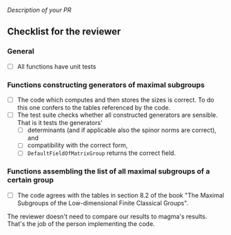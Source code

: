 _Description of your PR_

## Checklist for the reviewer
### General
- [ ] All functions have unit tests

### Functions constructing generators of maximal subgroups
- [ ] The code which computes and then stores the sizes is correct. To do this one confers to the tables referenced by the code.
- [ ] The test suite checks whether all constructed generators are sensible. That is it tests the generators'
  - [ ] determinants (and if applicable also the spinor norms are correct), and
  - [ ] compatibility with the correct form,
  - [ ] `DefaultFieldOfMatrixGroup` returns the correct field.

### Functions assembling the list of all maximal subgroups of a certain group
- [ ] The code agrees with the tables in section 8.2 of the book "The Maximal Subgroups of the Low-dimensional Finite Classical Groups".

The reviewer doesn't need to compare our results to magma's results. That's the job of the person implementing the code.
